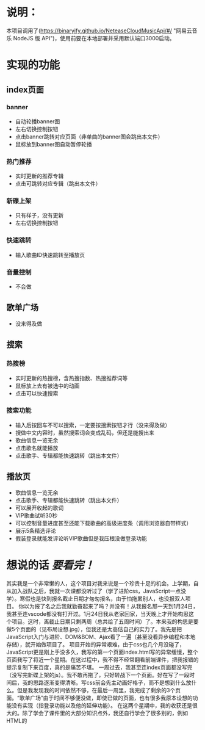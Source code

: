 # 说明：
本项目调用了(https://binaryify.github.io/NeteaseCloudMusicApi/#/ "网易云音乐 NodeJS 版 API")，使用前要在本地部署并采用默认端口3000启动。

# 实现的功能

## index页面
### banner
* 自动轮播banner图
* 左右切换控制按钮
* 点击banner跳转对应页面（非单曲的banner图会跳出本文件）
* 鼠标放到banner图自动暂停轮播
### 热门推荐
* 实时更新的推荐专辑
* 点击可跳转对应专辑（跳出本文件）
### 新碟上架
* 只有样子，没有更新
* 左右切换控制按钮
### 快速跳转
* 输入歌曲ID快速跳转至播放页
### 音量控制
* 不会做

## 歌单广场
* 没来得及做

## 搜索
### 热搜榜
* 实时更新的热搜榜，含热搜指数、热搜推荐词等
* 鼠标放上去有被选中的动画
* 点击可以快速搜索
### 搜索功能
* 输入后按回车不可以搜索，一定要按搜索按钮才行（没来得及做）
* 搜做中文内容时，虽然搜索词会变成乱码，但还是能搜出来
* 歌曲信息一览无余
* 点击歌名就能播放
* 点击歌手、专辑都能快速跳转（跳出本文件）

## 播放页
* 歌曲信息一览无余
* 点击歌手、专辑都能快速跳转（跳出本文件）
* 可以展开收起的歌词
* VIP歌曲试听30秒
* 可以控制音量进度甚至还能下载歌曲的高级进度条（调用浏览器自带样式）
* 展示5条精选评论
* 假装登录就能发评论听VIP歌曲但是我压根没做登录功能

# 想说的话 ***要看完！***
其实我是一个非常懒的人，这个项目对我来说是一个珍贵十足的机会。上学期，自从加入战队之后，我就一次课都没听过了（学了进阶css，JavaScript一点没学）。寒假也是快到报名截止日期才匆匆报名，由于怕拖累别人，也没报双人项目。
你以为报了名之后我就勤奋起来了吗？并没有！从我报名那一天到1月24日，我甚至连vscode都没有打开过。1月24日我从老家回家，当天晚上才开始构思这个项目。这时，离截止日期只剩两周（总共给了五周时间）了。本来我的构思是要做5个页面的（见布局设想.jpg），但我还是太高估自己的实力了。我先是把JavaScript入门与进阶、DOM&BOM、Ajax看了一遍（甚至没看异步编程和本地存储），就开始做项目了。
项目开始的异常艰难，由于css也几个月没碰了，JavaScript更是刚上手没多久，我写的第一个页面index.html写的异常缓慢，整个页面我写了将近一个星期。在这过程中，我不得不经常翻看前端课件，把我报错的提示复制下来百度，真的是痛苦不堪。
一周过去，我甚至连index页面都没写完（没写完新碟上架的js）。我不敢再拖了，只好转战下一个页面。好在写了一段时间后，我的思路逐渐变得清晰。写css前会先主动画好格子，而不是想到什么放什么。但是我发现我的时间依然不够，在最后一周里，我完成了剩余的3个页面。“歌单广场”由于时间不够便没做，即使已做的页面，也有很多我原本设想的功能没有实现（指登录功能以及他的延伸功能）。
在这两个星期中，我的收获还是很大的。除了学会了课件里的大部分知识点外，我还自行学会了很多别的，例如HTML的<audio>标签（靠这个没写音量进度控制功能，哈哈），JavaScript的map函数，等等。
最后，我想对看到这里的考核人员（应该是我的组长史楚莹或是杨汉铃）说，虽然我还有些许功能未能完成，但这已经是我***幡然醒悟发愤图强***的结果了。我从2023年2月7日21:00开始写这份文件，现在是21:44了，现在甚至还没传到git上。坚持写这个下来（还有点怕交不上）的原因，一是想记录一下我的心路历程，二是真的希望通过这个略带瑕疵的网易云音乐能让二位看到我希望留在红岩的信心与期望！